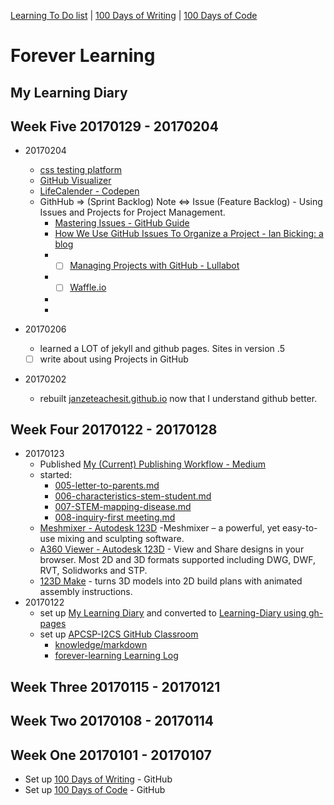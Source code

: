 [Learning To Do list](./learning-to-do-list.md) | [100 Days of Writing](https://github.com/janzeteachesit/100-days-of-writing/blob/master/docs/readme.md) | [100 Days of Code](https://github.com/janzeteachesit/100-days-of-code/blob/master/log.md)

# Forever Learning

## My Learning Diary

<!--
## Week One 20170101 - 20170107
links to 
* []()
-->



## Week Five 20170129 - 20170204
* 20170204
  * [css testing platform ](https://codepen.io/janzeteachesit/pen/dNKMow)
  * [GitHub Visualizer](http://ghv.artzub.com/#user=janzeteachesit)
  * [LifeCalender - Codepen](https://codepen.io/janzeteachesit/pen/ggKLNL?editors=0010#0)
  * GithHub => (Sprint Backlog) Note <=> Issue (Feature Backlog) - Using Issues and Projects for Project Management.
    * [Mastering Issues - GitHub Guide](https://guides.github.com/features/issues/)
    * [How We Use GitHub Issues To Organize a Project - Ian Bicking: a blog](http://www.ianbicking.org/blog/2014/03/use-github-issues-to-organize-a-project.html)
    * - [ ] [Managing Projects with GitHub - Lullabot](https://www.lullabot.com/articles/managing-projects-with-github)
    * - [ ] [Waffle.io](https://waffle.io/)
    * []()
    * []()


* 20170206
  * learned a LOT of jekyll and github pages.  Sites in version .5
  - [ ] write about using Projects in GitHub
* 20170202
  * rebuilt [janzeteachesit.github.io](https://janzeteachesit.github.io/) now that I understand github better.
  
## Week Four 20170122 - 20170128
* 20170123
  * Published [My (Current) Publishing Workflow - Medium](https://janzeteachesit.github.io/100-days-of-writing/004-writing-workflow.html)
  * started:
      * [005-letter-to-parents.md](https://github.com/janzeteachesit/100-days-of-writing/blob/master/posts/005-letter-to-parents.md)
      * [006-characteristics-stem-student.md](https://github.com/janzeteachesit/100-days-of-writing/blob/master/posts/006-characteristics-stem-student.md)
      * [007-STEM-mapping-disease.md](https://github.com/janzeteachesit/100-days-of-writing/blob/master/posts/007-STEM-mapping-disease.md)
      * [008-inquiry-first meeting.md](https://github.com/janzeteachesit/100-days-of-writing/blob/master/posts/008-inquiry-first%20meeting.md)  
  * [Meshmixer - Autodesk 123D](http://www.123dapp.com/3dprint-install) -Meshmixer – a powerful, yet easy-to-use mixing and sculpting software.
  * [A360 Viewer - Autodesk 123D](https://a360.autodesk.com/viewer/) - View and Share designs in your browser. Most 2D and 3D formats supported including DWG, DWF, RVT, Solidworks and STP.
  * [123D Make](http://www.123dapp.com/make) - turns 3D models into 2D build plans with animated assembly instructions.
*  20170122
   * set up [My Learning Diary](https://github.com/janzeteachesit/forever-learning) and converted to [Learning-Diary using gh-pages](https://janzeteachesit.github.io/Learning-Diary/)
   * set up [APCSP-I2CS GitHub Classroom](https://github.com/templetontitan/20162017-classroom-outline)
     * [knowledge/markdown](https://github.com/templetontitan/20162017-classroom-outline/blob/master/knowledge/markdown.md)
     * [forever-learning Learning Log](https://github.com/templetontitan/forever-learning)

## Week Three 20170115 - 20170121


## Week Two 20170108 - 20170114


## Week One 20170101 - 20170107
* Set up [100 Days of Writing](https://github.com/janzeteachesit/100-days-of-writing) - GitHub
* Set up [100 Days of Code](https://github.com/janzeteachesit/100-days-of-code) - GitHub

